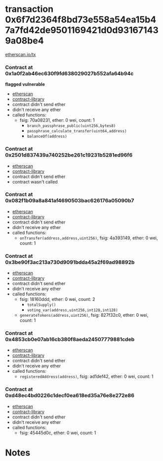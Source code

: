 # transaction 0x6f7d2364f8bd73e558a54ea15b47a7fd42de9501169421d0d931671439a08be4

[etherscan.io/tx](https://etherscan.io/tx/0x6f7d2364f8bd73e558a54ea15b47a7fd42de9501169421d0d931671439a08be4)


### Contract at 0x1a0f2ab46ec630f9fd638029027b552afa64b94c

**flagged vulnerable**

* [etherscan](https://etherscan.io/address/0x1a0f2ab46ec630f9fd638029027b552afa64b94c)
* [contract-library](https://contract-library.com/contracts/Ethereum/1a0f2ab46ec630f9fd638029027b552afa64b94c)
* contract didn't send ether
* didn't receive any ether
* called functions:
    * fsig: 70a08231, ether: 0 wei, count: 1
        * `branch_passphrase_public(uint256,bytes8)`
        * `passphrase_calculate_transfer(uint64,address)`
        * `balanceOf(address)`


### Contract at 0x2501d837439a740252be261c19231b5281ed96f6

* [etherscan](https://etherscan.io/address/0x2501d837439a740252be261c19231b5281ed96f6)
* [contract-library](https://contract-library.com/contracts/Ethereum/2501d837439a740252be261c19231b5281ed96f6)
* contract didn't send ether
* contract wasn't called


### Contract at 0x082f1b09a8a841af4690503bac626176a05090b7

* [etherscan](https://etherscan.io/address/0x082f1b09a8a841af4690503bac626176a05090b7)
* [contract-library](https://contract-library.com/contracts/Ethereum/082f1b09a8a841af4690503bac626176a05090b7)
* contract didn't send ether
* didn't receive any ether
* called functions:
    * `onTransfer(address,address,uint256)`, fsig: 4a393149, ether: 0 wei, count: 1


### Contract at 0x3be90f3ac213a730d9091bdda45a2f69ad98892b

* [etherscan](https://etherscan.io/address/0x3be90f3ac213a730d9091bdda45a2f69ad98892b)
* [contract-library](https://contract-library.com/contracts/Ethereum/3be90f3ac213a730d9091bdda45a2f69ad98892b)
* contract didn't send ether
* didn't receive any ether
* called functions:
    * fsig: 18160ddd, ether: 0 wei, count: 2
        * `totalSupply()`
        * `voting_var(address,uint256,int128,int128)`
    * `generateTokens(address,uint256)`, fsig: 827f32c0, ether: 0 wei, count: 1


### Contract at 0x4853cb0e07ab16cb380f8aeda24507779881cdeb

* [etherscan](https://etherscan.io/address/0x4853cb0e07ab16cb380f8aeda24507779881cdeb)
* [contract-library](https://contract-library.com/contracts/Ethereum/4853cb0e07ab16cb380f8aeda24507779881cdeb)
* contract didn't send ether
* didn't receive any ether
* called functions:
    * `registeredAddress(address)`, fsig: ad1def42, ether: 0 wei, count: 1


### Contract at 0xd48ec4bd0226c1decf0ea618ed35a76e8e272e86

* [etherscan](https://etherscan.io/address/0xd48ec4bd0226c1decf0ea618ed35a76e8e272e86)
* [contract-library](https://contract-library.com/contracts/Ethereum/d48ec4bd0226c1decf0ea618ed35a76e8e272e86)
* contract didn't send ether
* didn't receive any ether
* called functions:
    * fsig: 45445d0c, ether: 0 wei, count: 1

# Notes

